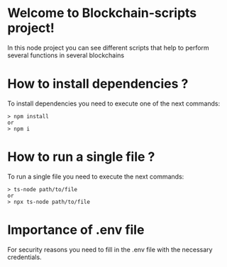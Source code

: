 # Welcome to Blockchain-scripts project!

In this node project you can see different scripts that help to perform several functions in several blockchains

# How to install dependencies ?

To install dependencies you need to execute one of the next commands:

	> npm install
	or
	> npm i

# How to run a single file ?

To run a single file you need to execute the next commands:

	> ts-node path/to/file
	or
	> npx ts-node path/to/file

# Importance of .env file

For security reasons you need to fill in the .env file with the necessary credentials.